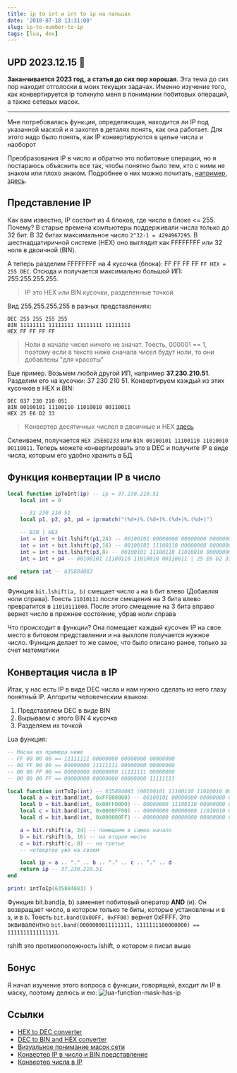 ```yaml
---
title: ip to int и int to ip на пальцах
date: '2018-07-18 13:31:00'
slug: ip-to-number-to-ip
tags: [lua, dev]
---
```


## UPD 2023.12.15 👋

**Заканчивается 2023 год, а статья до сих пор хорошая**. Эта тема до сих пор находит отголоски в моих текущих задачах. Именно изучение того, как конвертируется ip толкнуло меня в понимании побитовых операций, а также сетевых масок.

---

Мне потребовалась функция, определяющая, находится ли IP под указанной маской и я захотел в деталях понять, как она работает. Для этого надо было понять, как IP конвертируются в целые числа и наоборот

Преобразования IP в число и обратно это побитовые операции, но я постараюсь объяснить все так, чтобы понятно было тем, кто с ними не знаком или плохо знаком. Подробнее о них можно почитать, [например, здесь](http://php.net/manual/ru/language.operators.bitwise.php).

## Представление IP

Как вам известно, IP состоит из 4 блоков, где число в блоке \<= 255. Почему? В старые времена компьютеры поддерживали числа только до 32 бит. В 32 битах максимальное число `2^32-1 = 4294967295`. В шестнадцатиричной системе (HEX) оно выглядит как FFFFFFFF или 32 ноля в двоичной (BIN).

А теперь разделим FFFFFFFF на 4 кусочка (блока): FF FF FF FF
`FF HEX = 255 DEC`. Отсюда и получается максимально большой ИП: 255.255.255.255.

> IP это HEX или BIN кусочки, разделенные точкой

Вид 255.255.255.255 в разных представлениях:

    DEC 255 255 255 255
    BIN 11111111 11111111 11111111 11111111
    HEX FF FF FF FF

> Ноли в начале чисел ничего не значат. Тоесть, 000001 == 1, поэтому если в тексте ниже сначала чисел будут ноли, то они добавлены "для красоты"

Еще пример. Возьмем любой другой ИП, например **37.230.210.51**. Разделим его на кусочки: 37 230 210 51. Конвертируем каждый из этих кусочков в HEX и BIN:

    DEC 037 230 210 051
    BIN 00100101 11100110 11010010 00110011
    HEX 25 E6 D2 33

> Конвертер десятичных числел в двоичные и HEX [здесь](https://www.rapidtables.com/convert/number/decimal-to-binary.html)

Склеиваем, получается `HEX 25E6D233` или `BIN 00100101 11100110 11010010 00110011`. Теперь можете конвертировать это в DEC и получите IP в виде числа, которым его удобно хранить в БД

## Функция конвертации IP в число

```lua
local function ipToInt(ip) -- ip = 37.230.210.51
	local int = 0

	-- 31 230 210 51
	local p1, p2, p3, p4 = ip:match("(%d+)%.(%d+)%.(%d+)%.(%d+)")

	-- BIN | HEX
	int = int + bit.lshift(p1,24) -- 00100101 00000000 00000000 00000000 | 25 00 00 00
	int = int + bit.lshift(p2,16) -- 00100101 11100110 00000000 00000000 | 25 E6 00 00
	int = int + bit.lshift(p3,8) -- 00100101 11100110 11010010 00000000 | 25 E6 D2 00
	int = int + p4 -- 00100101 11100110 11010010 00110011 | 25 E6 D2 33

	return int -- 635884083
end
```

Функция `bit.lshift(a, b)` смещает число `a` на `b` бит влево (Добавляя ноли справа).
Тоесть `11010111` после смещения на 3 бита влево превратится в `11010111000`. После этого смещение на 3 бита вправо вернет число в прежнее состояние, убрав ноли справа

Что происходит в функции? Она помещает каждый кусочек IP на свое место в битовом представлении и на выхлопе получается нужное число. Функция делает то же самое, что было описано ранее, только за счет математики

## Конвертация числа в IP

Итак, у нас есть IP в виде DEC числа и нам нужно сделать из него глазу понятный IP. Алгоритм человеческим языком:

1. Представляем DEC в виде BIN
2. Вырываем с этого BIN 4 кусочка
3. Разделяем их точкой

Lua функция:

```lua showLineNumbers
-- Маски из примера ниже
-- FF 00 00 00 == 11111111 00000000 00000000 00000000
-- 00 FF 00 00 == 00000000 11111111 00000000 00000000
-- 00 00 FF 00 == 00000000 00000000 11111111 00000000
-- 00 00 00 FF == 00000000 00000000 00000000 11111111

local function intToIp(int) -- 635884083 (00100101 11100110 11010010 00110011)
	local a = bit.band(int, 0xFF000000) -- 00100101 00000000 00000000 00000000 | 25 00 00 00 | 037.000.000.000
	local b = bit.band(int, 0x00FF0000) -- 00000000 11100110 00000000 00000000 | 00 E6 00 00 | 000.230.000.000
	local c = bit.band(int, 0x0000FF00) -- 00000000 00000000 11010010 00000000 | 00 00 D2 00 | 000.000.210.000
	local d = bit.band(int, 0x000000FF) -- 00000000 00000000 00000000 00110011 | 00 00 00 33 | 000.000.000.051

	a = bit.rshift(a, 24) -- помещаем в самое начало
	b = bit.rshift(b, 16) -- на второе место
	c = bit.rshift(c, 8) -- на третье
	-- четвертое уже на своем

	local ip = a .. "." .. b .. "." .. c .. "." .. d
	return ip -- 37.230.210.51
end

print( intToIp(635884083) )
```

Функция bit.band(a, b) заменяет побитовый оператор **AND** (и). Он возвращает число, в котором только те биты, которые установлены и в `a`, и в `b`. Тоесть `bit.band(0x00FF, 0xFF00)` вернет 0xFFFF. Это эквивалентно `bit.band(0000000011111111, 1111111100000000) == 1111111111111111`.

rshift это противоположность lshift, о котором я писал выше

## Бонус

Я начал изучение этого вопроса с функции, говорящей, входит ли IP в маску, поэтому делюсь и ею:
 ![lua-function-mask-has-ip](https://s3.blog.amd-nick.me/2018/07/lua-function-mask-has-ip.png)

## Ссылки

- [HEX to DEC converter](https://www.binaryhexconverter.com/hex-to-decimal-converter)
- [DEC to BIN and HEX converter](https://www.rapidtables.com/convert/number/decimal-to-binary.html)
- [Визуальное понимание масок сети](http://www.aboutmyip.com/AboutMyXApp/SubnetCalculator.jsp)
- [Конвертер IP в число и BIN представление](http://www.aboutmyip.com/AboutMyXApp/IP2Integer.jsp)
- [Конвертер числа в IP](https://ipduh.com/ip/fromint/)
